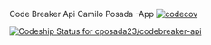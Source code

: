 Code Breaker Api  Camilo Posada -App
[![codecov](https://codecov.io/gh/cposada23/codebreaker-api/branch/master/graph/badge.svg)](https://codecov.io/gh/cposada23/codebreaker-api)

[ ![Codeship Status for cposada23/codebreaker-api](https://app.codeship.com/projects/e99e8a40-9899-0135-9cd3-4ae5c5c5aaac/status?branch=master)](https://app.codeship.com/projects/252030)
